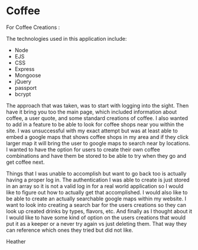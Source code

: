 # Coffee
For Coffee Creations :

The technologies used in this application include:
+ Node
+ EJS
+ CSS
+ Express
+ Mongoose
+ jQuery
+ passport
+ bcrypt

The approach that was taken, was to start with logging into the sight. Then have it bring you too the main page, which included information about coffee, a user quote, and some standard creations of coffee. I also wanted to add in a feature to be able to look for coffee shops near you within the site. I was unsuccessful with my exact attempt but was at least able to embed a google maps that shows coffee shops in my area and if they click larger map it will bring the user to google maps to search near by locations. I wanted to have the option for users to create their own coffee combinations and have them be stored to be able to try when they go and get coffee next.

Things that I was unable to accomplish but want to go back too is actually having a proper log in. The authentication I was able to create is just stored in an array so it is not a valid log in for a real world application so I would like to figure out how to actually get that accomplished. I would also like to be able to create an actually searchable google maps within my website. I want to look into creating a search bar for the users creations so they can look up created drinks by types, flavors, etc. And finally as I thought about it I would like to have some kind of option on the users creations that would put it as a keeper or a never try again vs just deleting them. That way they can reference which ones they tried but did not like.  

Heather
